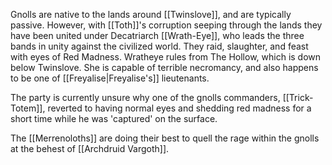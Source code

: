 Gnolls are native to the lands around [[Twinslove]], and are typically passive. However, with [[Toth]]'s corruption seeping through the lands they have been united under Decatriarch [[Wrath-Eye]], who leads the three bands in unity against the civilized world. They raid, slaughter, and feast with eyes of Red Madness. Wratheye rules from The Hollow, which is down below Twinslove. She is capable of terrible necromancy, and also happens to be one of [[Freyalise|Freyalise's]] lieutenants. 

The party is currently unsure why one of the gnolls commanders, [[Trick-Totem]], reverted to having normal eyes and shedding red madness for a short time while he was 'captured' on the surface.

The [[Merrenoloths]] are doing their best to quell the rage within the gnolls at the behest of [[Archdruid Vargoth]].
